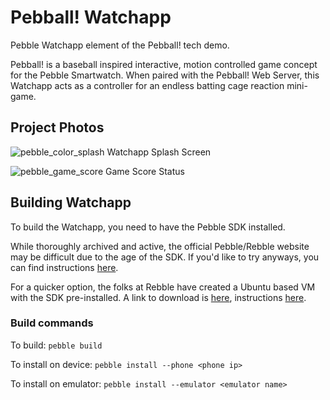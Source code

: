 # Pebball! Watchapp
Pebble Watchapp element of the Pebball! tech demo.

Pebball! is a baseball inspired interactive, motion controlled game concept for the Pebble Smartwatch. When paired with the Pebball! Web Server, this Watchapp acts as a controller for an endless batting cage reaction mini-game.

## Project Photos
![pebble_color_splash](https://github.com/user-attachments/assets/721e823b-a66c-4d64-870b-5c3340a273bc)
Watchapp Splash Screen

![pebble_game_score](https://github.com/user-attachments/assets/a0222239-93f8-4d72-b4f4-65d711c170fe)
Game Score Status

## Building Watchapp
To build the Watchapp, you need to have the Pebble SDK installed. 

While thoroughly archived and active, the official Pebble/Rebble website may be difficult due to the age of the SDK. If you'd like to try anyways, you can find instructions [here](https://developer.rebble.io/developer.pebble.com/sdk/install/index.html).

For a quicker option, the folks at Rebble have created a Ubuntu based VM with the SDK pre-installed. A link to download is [here](https://rebble-binaries.s3.us-west-2.amazonaws.com/vms/Rebble-Hackathon-Vm.zip), instructions [here](https://rebble.io/hackathon-002/vm/).

### Build commands
To build:
`pebble build`

To install on device:
`pebble install --phone <phone ip>`

To install on emulator:
`pebble install --emulator <emulator name>`

